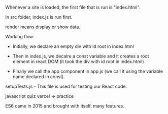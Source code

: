 Whenever a site is loaded, the first file that is run is "index.html".

In src folder, index.js is run first.

render means display or show data.

Working flow:

- Initially, we declare an empty div with id root in index.html

- Then in index.js, we decalre a const variable and it creates a root element in react DOM (it took the div with id root in index.html)

- Finally we call the app component in app.js (we call it using the variable name declared in const).

setupTests.js - This file is used for testing our React code.

javascript quiz vercel -> practice

ES6 came in 2015 and brought with itself, many features.

